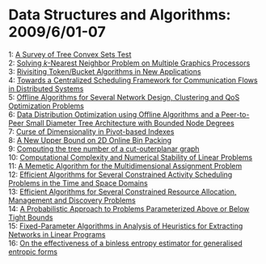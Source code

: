# Data Structures and Algorithms: 2009/6/01-07  
1: [A Survey of Tree Convex Sets Test](https://doi.org/10.48550/arXiv.0906.0205)  
2: [Solving $k$-Nearest Neighbor Problem on Multiple Graphics Processors](https://doi.org/10.48550/arXiv.0906.0231)  
3: [Rivisiting Token/Bucket Algorithms in New Applications](https://doi.org/10.48550/arXiv.0906.0328)  
4: [Towards a Centralized Scheduling Framework for Communication Flows in  Distributed Systems](https://doi.org/10.48550/arXiv.0906.0350)  
5: [Offline Algorithms for Several Network Design, Clustering and QoS  Optimization Problems](https://doi.org/10.48550/arXiv.0906.0376)  
6: [Data Distribution Optimization using Offline Algorithms and a  Peer-to-Peer Small Diameter Tree Architecture with Bounded Node Degrees](https://doi.org/10.48550/arXiv.0906.0379)  
7: [Curse of Dimensionality in Pivot-based Indexes](https://doi.org/10.48550/arXiv.0906.0391)  
8: [A New Upper Bound on 2D Online Bin Packing](https://doi.org/10.48550/arXiv.0906.0409)  
9: [Computing the tree number of a cut-outerplanar graph](https://doi.org/10.48550/arXiv.0906.0422)  
10: [Computational Complexity and Numerical Stability of Linear Problems](https://doi.org/10.48550/arXiv.0906.0687)  
11: [A Memetic Algorithm for the Multidimensional Assignment Problem](https://doi.org/10.48550/arXiv.0906.0862)  
12: [Efficient Algorithms for Several Constrained Activity Scheduling  Problems in the Time and Space Domains](https://doi.org/10.48550/arXiv.0906.1341)  
13: [Efficient Algorithms for Several Constrained Resource Allocation,  Management and Discovery Problems](https://doi.org/10.48550/arXiv.0906.1343)  
14: [A Probabilistic Approach to Problems Parameterized Above or Below Tight  Bounds](https://doi.org/10.48550/arXiv.0906.1356)  
15: [Fixed-Parameter Algorithms in Analysis of Heuristics for Extracting  Networks in Linear Programs](https://doi.org/10.48550/arXiv.0906.1359)  
16: [On the effectiveness of a binless entropy estimator for generalised  entropic forms](https://doi.org/10.48550/arXiv.0906.1360)  